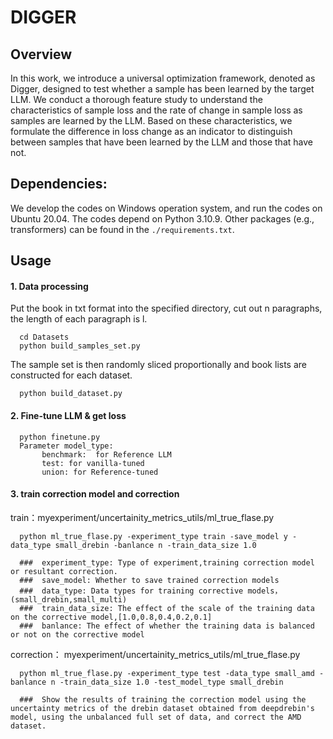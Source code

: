 # DIGGER

 
## Overview
In this work, we introduce a universal optimization framework, denoted as Digger, designed to test whether a sample has been learned by the target LLM. We conduct a thorough feature study to understand the characteristics of sample loss and the rate of change in sample loss as samples are learned by the LLM. Based on these characteristics, we formulate the difference in loss change as an indicator to distinguish between samples that have been learned by the LLM and those that have not.

## Dependencies:
We develop the codes on Windows operation system, and run the codes on Ubuntu 20.04. The codes depend on Python 3.10.9. Other packages (e.g., transformers) can be found in the `./requirements.txt`.

##  Usage
#### 1. Data processing
Put the book in txt format into the specified directory, cut out n paragraphs, the length of each paragraph is l.

      cd Datasets
      python build_samples_set.py
     
The sample set is then randomly sliced proportionally and book lists are constructed for each dataset.

      python build_dataset.py

#### 2. Fine-tune LLM & get loss

      python finetune.py
      Parameter model_type: 
           benchmark:  for Reference LLM
           test: for vanilla-tuned
           union: for Reference-tuned

      

#### 3. train correction model and correction

train：myexperiment/uncertainity_metrics_utils/ml_true_flase.py

      python ml_true_flase.py -experiment_type train -save_model y -data_type small_drebin -banlance n -train_data_size 1.0
      
      ###  experiment_type: Type of experiment,training correction model or resultant correction.
      ###  save_model: Whether to save trained correction models
      ###  data_type: Data types for training corrective models，(small_drebin,small_multi)
      ###  train_data_size: The effect of the scale of the training data on the corrective model,[1.0,0.8,0.4,0.2,0.1]
      ###  banlance: The effect of whether the training data is balanced or not on the corrective model

correction： myexperiment/uncertainity_metrics_utils/ml_true_flase.py

      python ml_true_flase.py -experiment_type test -data_type small_amd -banlance n -train_data_size 1.0 -test_model_type small_drebin

      ###  Show the results of training the correction model using the uncertainty metrics of the drebin dataset obtained from deepdrebin's model, using the unbalanced full set of data, and correct the AMD dataset.

